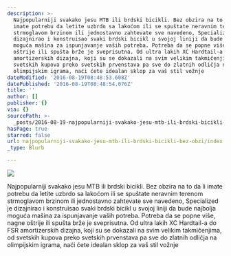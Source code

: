 ```yaml
---
description: >-
  Najpopularniji svakako jesu MTB ili brdski bicikli. Bez obzira na to da li
  imate potrebu da letite uzbrdo sa lakoćom ili se spuštate neravnim terenom
  strmoglavom brzinom ili jednostavno zahtevate sve navedeno, Specialized je
  dizajnirao i konstruisao svaki brdski bicikl u svojoj liniji da bude najbolja
  moguća mašina za ispunjavanje vaših potreba. Potreba da se popne više, nagne
  oštrije ili spušta brže je sveprisutna. Od ultra lakih XC Hardtail-a do FSR
  amortizerskih dizajna, koji su se dokazali na svim velikim takmičenjima, od
  svetskih kupova preko svetskih prvenstava pa sve do zlatnih odličja na
  olimpijskim igrama, naći ćete idealan sklop za vaš stil vožnje 
dateModified: '2016-08-19T08:48:53.608Z'
datePublished: '2016-08-19T08:48:54.076Z'
title: ''
author: []
publisher: {}
via: {}
sourcePath: >-
  _posts/2016-08-19-najpopularniji-svakako-jesu-mtb-ili-brdski-bicikli-bez-obzi.md
hasPage: true
starred: false
url: najpopularniji-svakako-jesu-mtb-ili-brdski-bicikli-bez-obzi/index.html
_type: Blurb

---
```

![](https://the-grid-user-content.s3-us-west-2.amazonaws.com/0f786af7-6fae-457b-b6d0-144a91cc9f58.jpg)

Najpopularniji svakako jesu MTB ili brdski bicikli. Bez obzira na to da li imate potrebu da letite uzbrdo sa lakoćom ili se spuštate neravnim terenom strmoglavom brzinom ili jednostavno zahtevate sve navedeno, Specialized je dizajnirao i konstruisao svaki brdski bicikl u svojoj liniji da bude najbolja moguća mašina za ispunjavanje vaših potreba. Potreba da se popne više, nagne oštrije ili spušta brže je sveprisutna. Od ultra lakih XC Hardtail-a do FSR amortizerskih dizajna, koji su se dokazali na svim velikim takmičenjima, od svetskih kupova preko svetskih prvenstava pa sve do zlatnih odličja na olimpijskim igrama, naći ćete idealan sklop za vaš stil vožnje